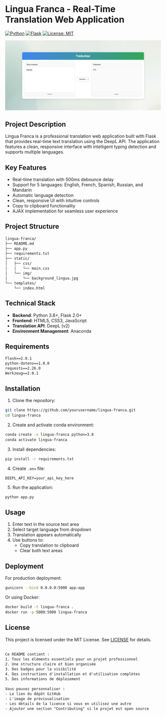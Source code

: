 # Lingua Franca - Real-Time Translation Web Application

[![Python](https://img.shields.io/badge/Python-3.8%2B-blue)](https://www.python.org/)
[![Flask](https://img.shields.io/badge/Flask-2.0%2B-green)](https://flask.palletsprojects.com/)
[![License: MIT](https://img.shields.io/badge/License-MIT-yellow)](LICENSE)

![Application Preview](static/img/result.png)

## Project Description

Lingua Franca is a professional translation web application built with Flask that provides real-time text translation using the DeepL API. The application features a clean, responsive interface with intelligent typing detection and supports multiple languages.

## Key Features

- Real-time translation with 500ms debounce delay
- Support for 5 languages: English, French, Spanish, Russian, and Mandarin
- Automatic language detection
- Clean, responsive UI with intuitive controls
- Copy to clipboard functionality
- AJAX implementation for seamless user experience

## Project Structure

```
lingua-franca/
├── README.md
├── app.py
├── requirements.txt
├── static/
│   ├── css/
│   │   └── main.css
│   └── img/
│       └── background_lingua.jpg
└── templates/
    └── index.html
```

## Technical Stack

- **Backend**: Python 3.8+, Flask 2.0+
- **Frontend**: HTML5, CSS3, JavaScript
- **Translation API**: DeepL (v2)
- **Environment Management**: Anaconda

## Requirements

```text
Flask==2.0.1
python-dotenv==1.0.0
requests==2.26.0
Werkzeug==2.0.1
```

## Installation

1. Clone the repository:
```bash
git clone https://github.com/yourusername/lingua-franca.git
cd lingua-franca
```

2. Create and activate conda environment:
```bash
conda create -n lingua-franca python=3.8
conda activate lingua-franca
```

3. Install dependencies:
```bash
pip install -r requirements.txt
```

4. Create `.env` file:
```env
DEEPL_API_KEY=your_api_key_here
```

5. Run the application:
```bash
python app.py
```

## Usage

1. Enter text in the source text area
2. Select target language from dropdown
3. Translation appears automatically
4. Use buttons to:
   - Copy translation to clipboard
   - Clear both text areas

## Deployment

For production deployment:

```bash
gunicorn --bind 0.0.0.0:5000 app:app
```

Or using Docker:

```bash
docker build -t lingua-franca .
docker run -p 5000:5000 lingua-franca
```

## License

This project is licensed under the MIT License. See [LICENSE](LICENSE) for details.
```

Ce README contient :
1. Tous les éléments essentiels pour un projet professionnel
2. Une structure claire et bien organisée
3. Des badges pour la visibilité
4. Des instructions d'installation et d'utilisation complètes
5. Des informations de déploiement

Vous pouvez personnaliser :
- Le lien du dépôt GitHub
- L'image de prévisualisation
- Les détails de la licence si vous en utilisez une autre
- Ajouter une section "Contributing" si le projet est open source